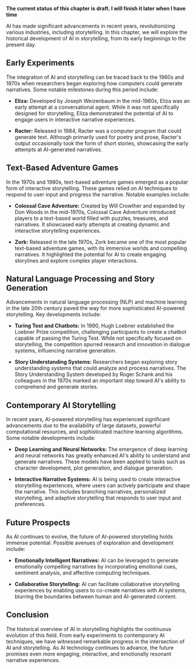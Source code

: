**The current status of this chapter is draft. I will finish it later when I have time**

AI has made significant advancements in recent years, revolutionizing various industries, including storytelling. In this chapter, we will explore the historical development of AI in storytelling, from its early beginnings to the present day.

Early Experiments
-----------------

The integration of AI and storytelling can be traced back to the 1960s and 1970s when researchers began exploring how computers could generate narratives. Some notable milestones during this period include:

* **Eliza:** Developed by Joseph Weizenbaum in the mid-1960s, Eliza was an early attempt at a conversational agent. While it was not specifically designed for storytelling, Eliza demonstrated the potential of AI to engage users in interactive narrative experiences.

* **Racter:** Released in 1984, Racter was a computer program that could generate text. Although primarily used for poetry and prose, Racter's output occasionally took the form of short stories, showcasing the early attempts at AI-generated narratives.

Text-Based Adventure Games
--------------------------

In the 1970s and 1980s, text-based adventure games emerged as a popular form of interactive storytelling. These games relied on AI techniques to respond to user input and progress the narrative. Notable examples include:

* **Colossal Cave Adventure:** Created by Will Crowther and expanded by Don Woods in the mid-1970s, Colossal Cave Adventure introduced players to a text-based world filled with puzzles, treasures, and narratives. It showcased early attempts at creating dynamic and interactive storytelling experiences.

* **Zork:** Released in the late 1970s, Zork became one of the most popular text-based adventure games, with its immersive worlds and compelling narratives. It highlighted the potential for AI to create engaging storylines and explore complex player interactions.

Natural Language Processing and Story Generation
------------------------------------------------

Advancements in natural language processing (NLP) and machine learning in the late 20th century paved the way for more sophisticated AI-powered storytelling. Key developments include:

* **Turing Test and Chatbots:** In 1990, Hugh Loebner established the Loebner Prize competition, challenging participants to create a chatbot capable of passing the Turing Test. While not specifically focused on storytelling, the competition spurred research and innovation in dialogue systems, influencing narrative generation.

* **Story Understanding Systems:** Researchers began exploring story understanding systems that could analyze and process narratives. The Story Understanding System developed by Roger Schank and his colleagues in the 1970s marked an important step toward AI's ability to comprehend and generate stories.

Contemporary AI Storytelling
----------------------------

In recent years, AI-powered storytelling has experienced significant advancements due to the availability of large datasets, powerful computational resources, and sophisticated machine learning algorithms. Some notable developments include:

* **Deep Learning and Neural Networks:** The emergence of deep learning and neural networks has greatly enhanced AI's ability to understand and generate narratives. These models have been applied to tasks such as character development, plot generation, and dialogue generation.

* **Interactive Narrative Systems:** AI is being used to create interactive storytelling experiences, where users can actively participate and shape the narrative. This includes branching narratives, personalized storytelling, and adaptive storytelling that responds to user input and preferences.

Future Prospects
----------------

As AI continues to evolve, the future of AI-powered storytelling holds immense potential. Possible avenues of exploration and development include:

* **Emotionally Intelligent Narratives:** AI can be leveraged to generate emotionally compelling narratives by incorporating emotional cues, sentiment analysis, and affective computing techniques.

* **Collaborative Storytelling:** AI can facilitate collaborative storytelling experiences by enabling users to co-create narratives with AI systems, blurring the boundaries between human and AI-generated content.

Conclusion
----------

The historical overview of AI in storytelling highlights the continuous evolution of this field. From early experiments to contemporary AI techniques, we have witnessed remarkable progress in the intersection of AI and storytelling. As AI technology continues to advance, the future promises even more engaging, interactive, and emotionally resonant narrative experiences.
